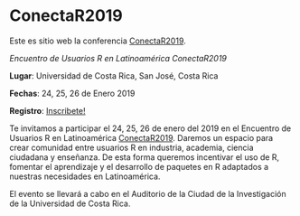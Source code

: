 # ConectaR2019

Este es sitio web la conferencia [ConectaR2019](https://www.conectar2019.org). 

*Encuentro de Usuarios R en Latinoamérica ConectaR2019*

**Lugar**: Universidad de Costa Rica, San José, Costa Rica

**Fechas**: 24, 25, 26 de Enero 2019

**Registro**: [Inscribete!](http://eepurl.com/djC69r)

Te invitamos a participar el 24, 25, 26 de enero del 2019 en el Encuentro de Usuarios R en Latinoamérica [ConectaR2019](https://www.conectar2019.org). Daremos un espacio para crear comunidad entre usuarios R en industria, academia, ciencia ciudadana y enseñanza. De esta forma queremos incentivar el uso de R, fomentar el aprendizaje y el desarrollo de paquetes en R adaptados a nuestras necesidades en Latinoamérica.

El evento se llevará a cabo en el Auditorio de la Ciudad de la Investigación de la Universidad de Costa Rica.
